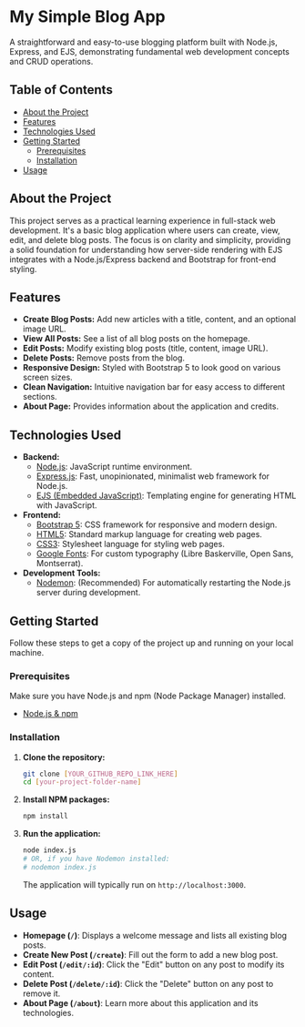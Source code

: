 # My Simple Blog App

A straightforward and easy-to-use blogging platform built with Node.js, Express, and EJS, demonstrating fundamental web development concepts and CRUD operations.

## Table of Contents

* [About the Project](#about-the-project)
* [Features](#features)
* [Technologies Used](#technologies-used)
* [Getting Started](#getting-started)
    * [Prerequisites](#prerequisites)
    * [Installation](#installation)
* [Usage](#usage)

## About the Project

This project serves as a practical learning experience in full-stack web development. It's a basic blog application where users can create, view, edit, and delete blog posts. The focus is on clarity and simplicity, providing a solid foundation for understanding how server-side rendering with EJS integrates with a Node.js/Express backend and Bootstrap for front-end styling.

## Features

* **Create Blog Posts:** Add new articles with a title, content, and an optional image URL.
* **View All Posts:** See a list of all blog posts on the homepage.
* **Edit Posts:** Modify existing blog posts (title, content, image URL).
* **Delete Posts:** Remove posts from the blog.
* **Responsive Design:** Styled with Bootstrap 5 to look good on various screen sizes.
* **Clean Navigation:** Intuitive navigation bar for easy access to different sections.
* **About Page:** Provides information about the application and credits.

## Technologies Used

* **Backend:**
    * [Node.js](https://nodejs.org/): JavaScript runtime environment.
    * [Express.js](https://expressjs.com/): Fast, unopinionated, minimalist web framework for Node.js.
    * [EJS (Embedded JavaScript)](https://ejs.com/): Templating engine for generating HTML with JavaScript.
* **Frontend:**
    * [Bootstrap 5](https://getbootstrap.com/): CSS framework for responsive and modern design.
    * [HTML5](https://developer.mozilla.org/en-US/docs/Web/HTML): Standard markup language for creating web pages.
    * [CSS3](https://developer.mozilla.org/en-US/docs/Web/CSS): Stylesheet language for styling web pages.
    * [Google Fonts](https://fonts.google.com/): For custom typography (Libre Baskerville, Open Sans, Montserrat).
* **Development Tools:**
    * [Nodemon](https://nodemon.io/): (Recommended) For automatically restarting the Node.js server during development.

## Getting Started

Follow these steps to get a copy of the project up and running on your local machine.

### Prerequisites

Make sure you have Node.js and npm (Node Package Manager) installed.

* [Node.js & npm](https://nodejs.org/en/download/)

### Installation

1.  **Clone the repository:**
    ```bash
    git clone [YOUR_GITHUB_REPO_LINK_HERE]
    cd [your-project-folder-name]
    ```
2.  **Install NPM packages:**
    ```bash
    npm install
    ```
3.  **Run the application:**
    ```bash
    node index.js
    # OR, if you have Nodemon installed:
    # nodemon index.js
    ```
    The application will typically run on `http://localhost:3000`.

## Usage

* **Homepage (`/`)**: Displays a welcome message and lists all existing blog posts.
* **Create New Post (`/create`)**: Fill out the form to add a new blog post.
* **Edit Post (`/edit/:id`)**: Click the "Edit" button on any post to modify its content.
* **Delete Post (`/delete/:id`)**: Click the "Delete" button on any post to remove it.
* **About Page (`/about`)**: Learn more about this application and its technologies.
